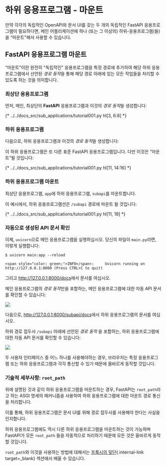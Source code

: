 # 하위 응용프로그램 - 마운트

만약 각각의 독립적인 OpenAPI와 문서 UI를 갖는 두 개의 독립적인 FastAPI 응용프로그램이 필요하다면, 메인 어플리케이션에 하나 (또는 그 이상의) 하위-응용프로그램(들)을 “마운트"해서 사용할 수 있습니다.

## **FastAPI** 응용프로그램 마운트

“마운트"이란 완전히 “독립적인" 응용프로그램을 특정 경로에 추가하여 해당 하위 응용프로그램에서 선언된 *경로 동작*을 통해 해당 경로 아래에 있는 모든 작업들을 처리할 수 있도록 하는 것을 의미합니다.

### 최상단 응용프로그램

먼저, 메인, 최상단의 **FastAPI** 응용프로그램과 이것의 *경로 동작*을 생성합니다:

{* ../../docs_src/sub_applications/tutorial001.py hl[3, 6:8] *}

### 하위 응용프로그램

다음으로, 하위 응용프로그램과 이것의 *경로 동작*을 생성합니다:

이 하위 응용프로그램은 또 다른 표준 FastAPI 응용프로그램입니다. 다만 이것은 “마운트”될 것입니다:

{* ../../docs_src/sub_applications/tutorial001.py hl[11, 14:16] *}

### 하위 응용프로그램 마운트

최상단 응용프로그램, `app`에 하위 응용프로그램, `subapi`를 마운트합니다.

이 예시에서, 하위 응용프로그램션은 `/subapi` 경로에 마운트 될 것입니다:

{* ../../docs_src/sub_applications/tutorial001.py hl[11, 19] *}

### 자동으로 생성된 API 문서 확인

이제, `uvicorn`으로 메인 응용프로그램을 실행하십시오. 당신의 파일이 `main.py`라면, 이렇게 실행합니다:

<div class="termy">

```console
$ uvicorn main:app --reload

<span style="color: green;">INFO</span>:     Uvicorn running on http://127.0.0.1:8000 (Press CTRL+C to quit)
```

</div>

그리고 <a href="http://127.0.0.1:8000/docs" class="external-link" target="_blank">http://127.0.0.1:8000/docs</a>에서 문서를 여십시오.

메인 응용프로그램의 *경로 동작*만을 포함하는, 메인 응용프로그램에 대한 자동 API 문서를 확인할 수 있습니다:

<img src="https://fastapi.tiangolo.com//img/tutorial/sub-applications/image01.png">

다음으로, <a href="http://127.0.0.1:8000/subapi/docs" class="external-link" target="_blank">http://127.0.0.1:8000/subapi/docs</a>에서 하위 응용프로그램의 문서를 여십시오.

하위 경로 접두사 `/subapi` 아래에 선언된 *경로 동작* 을 포함하는, 하위 응용프로그램에 대한 자동 API 문서를 확인할 수 있습니다:

<img src="https://fastapi.tiangolo.com//img/tutorial/sub-applications/image02.png">

두 사용자 인터페이스 중 어느 하나를 사용해야하는 경우, 브라우저는 특정 응용프로그램 또는 하위 응용프로그램과 각각 통신할 수 있기 때문에 올바르게 동작할 것입니다.

### 기술적 세부사항: `root_path`

위에 설명된 것과 같이 하위 응용프로그램을 마운트하는 경우, FastAPI는 `root_path`라고 하는 ASGI 명세의 매커니즘을 사용하여 하위 응용프로그램에 대한 마운트 경로 통신을 처리합니다.

이를 통해, 하위 응용프로그램은 문서 UI를 위해 경로 접두사를 사용해야 한다는 사실을 인지합니다.

하위 응용프로그램에도 역시 다른 하위 응용프로그램을 마운트하는 것이 가능하며 FastAPI가 모든 `root_path` 들을 자동적으로 처리하기 때문에 모든 것은 올바르게 동작할 것입니다.

`root_path`와 이것을 사용하는 방법에 대해서는 [프록시의 뒷단](./behind-a-proxy.md){.internal-link target=_blank} 섹션에서 배울 수 있습니다.

